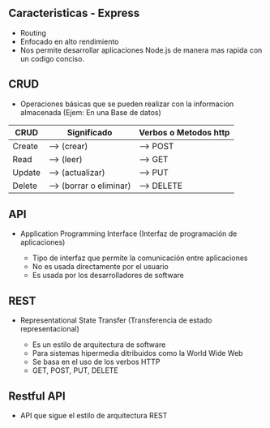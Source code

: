 ## Caracteristicas - Express

- Routing
- Enfocado en alto rendimiento
- Nos permite desarrollar aplicaciones
  Node.js de manera mas rapida con un codigo conciso.

## CRUD

- Operaciones básicas que se pueden realizar con la 
  informacion almacenada (Ejem: En una Base de datos)

| CRUD  |Significado|Verbos o Metodos http|
| ------ | -----------------------|---------|
| Create | --> (crear)            | --> POST|
| Read   | --> (leer)             | --> GET|
| Update | --> (actualizar)       | --> PUT|
| Delete | --> (borrar o eliminar)| --> DELETE|

## API
- Application Programming Interface
  (Interfaz de programación de aplicaciones)

  - Tipo de interfaz que permite la comunicación 
  entre aplicaciones
  - No es usada directamente por el usuario
  - Es usada por los desarrolladores de software

## REST
- Representational State Transfer
  (Transferencia de estado representacional)

  - Es un estilo de arquitectura de software
  - Para sistemas hipermedia ditribuidos como
    la World Wide Web
  - Se basa en el uso de los verbos HTTP
  - GET, POST, PUT, DELETE

## Restful API
  - API que sigue el estilo de arquitectura REST








